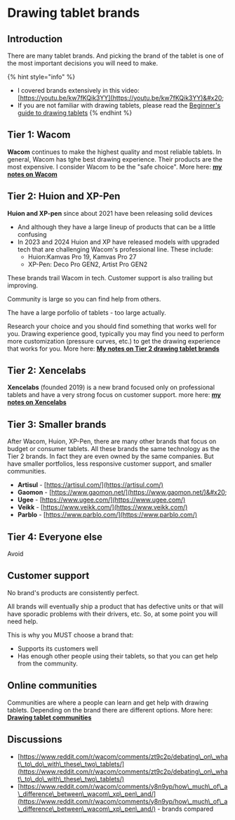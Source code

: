 # Drawing tablet brands

## Introduction&#x20;

There are many tablet brands. And picking the brand of the tablet is one of the most important decisions you will need to make.&#x20;

{% hint style="info" %}
* I covered brands extensively in this video: [https://youtu.be/kw7fKQik3YY](https://youtu.be/kw7fKQik3YY)&#x20;
* If you are not familiar with drawing tablets, please read the [Beginner's guide to drawing tablets](../guides/beginners-guide.md)
{% endhint %}

## **Tier 1: Wacom**

**Wacom** continues to make the highest quality and most reliable tablets. In general, Wacom has tghe best drawing experience. Their products are the most expensive. I consider Wacom to be the "safe choice". More here:  [**my notes on Wacom**](7p-notes-wacom.md)

## Tier 2: Huion and XP-Pen

**Huion and XP-pen** since about 2021 have been releasing solid devices

* And although they have a large lineup of products that can be a little confusing
* In 2023 and 2024 Huion and XP have released models with upgraded tech that are challenging Wacom's professional line. These include:
  * Huion:Kamvas Pro 19, Kamvas Pro 27
  * XP-Pen: Deco Pro GEN2, Artist Pro GEN2

These brands trail Wacom in tech. Customer support is also trailing but improving.&#x20;

Community is large so you can find help from others.&#x20;

The have a large porfolio of tablets - too large actually.&#x20;

Research your choice and you should find something that works well for you. Drawing experience good, typically you may find you need to perform more customization (pressure curves, etc.) to get the drawing experience that works for you.  More here: [**My notes on Tier 2 drawing tablet brands**](7p-notes-tier-2-drawing-tablet-brands.md) &#x20;

## Tier 2: Xencelabs

**Xencelabs** (founded 2019) is a new brand focused only on professional tablets and have a very strong focus on customer support. more here: [**my notes on Xencelabs**](7p-notes-xencelabs.md)

## Tier 3: Smaller brands

After Wacom, Huion, XP-Pen, there are many other brands that focus on budget or consumer tablets. All these brands the same technology as the Tier 2 brands. In fact they are even owned by the same companies. But have smaller portfolios, less responsive customer support, and smaller communities.&#x20;

* **Artisul** - [https://artisul.com/](https://artisul.com/)
* **Gaomon** - [https://www.gaomon.net/](https://www.gaomon.net/)&#x20;
* **Ugee** - [https://www.ugee.com/](https://www.ugee.com/)
* **Veikk** - [https://www.veikk.com/](https://www.veikk.com/)
* **Parblo** - [https://www.parblo.com/](https://www.parblo.com/)

## Tier 4: Everyone else

Avoid

## Customer support

No brand's products are consistently perfect.&#x20;

All brands will eventually ship a product that has defective units or that will have sporadic problems with their drivers, etc. So, at some point you will need help.

This is why you MUST choose a brand that:

* Supports its customers well
* Has enough other people using their tablets, so that you can get help from the community.&#x20;

## Online communities

Communities are where a people can learn and get help with drawing tablets. Depending on the brand there are different options. More here: [**Drawing tablet communities**](../resources/drawing-tablet-community.md)  &#x20;

## Discussions

* [https://www.reddit.com/r/wacom/comments/zt9c2p/debating\_on\_what\_to\_do\_with\_these\_two\_tablets/](https://www.reddit.com/r/wacom/comments/zt9c2p/debating\_on\_what\_to\_do\_with\_these\_two\_tablets/)
* [https://www.reddit.com/r/wacom/comments/y8n9yp/how\_much\_of\_a\_difference\_between\_wacom\_xp\_pen\_and/](https://www.reddit.com/r/wacom/comments/y8n9yp/how\_much\_of\_a\_difference\_between\_wacom\_xp\_pen\_and/) - brands compared

##

&#x20;
